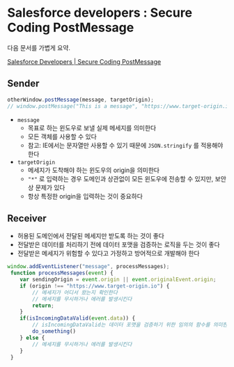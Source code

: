 # Salesforce developers : Secure Coding PostMessage

다음 문서를 가볍게 요약.

[Salesforce Developers | Secure Coding PostMessage](https://developer.salesforce.com/docs/atlas.en-us.secure_coding_guide.meta/secure_coding_guide/secure_coding_postmessage.htm)

## Sender

```javascript
otherWindow.postMessage(message, targetOrigin);
// window.postMessage("This is a message", "https://www.target-origin.io")
```

- `message`
    - 목표로 하는 윈도우로 보낼 실제 메세지를 의미한다
    - 모든 객체를 사용할 수 있다
    - 참고: IE에서는 문자열만 사용할 수 있기 때문에 `JSON.stringify` 를 적용해야 한다
- `targetOrigin`
    - 메세지가 도착해야 하는 윈도우의 origin을 의미한다
    - `"*"` 로 입력하는 경우 도메인과 상관없이 모든 윈도우에 전송할 수 있지만, 보안상 문제가 있다
    - 항상 특정한 origin을 입력하는 것이 중요하다

## Receiver

- 허용된 도메인에서 전달된 메세지만 받도록 하는 것이 좋다
- 전달받은 데이터를 처리하기 전에 데이터 포맷을 검증하는 로직을 두는 것이 좋다
- 전달받은 메세지가 위험할 수 있다고 가정하고 방어적으로 개발해야 한다

```javascript
window.addEventListener("message", processMessages);
 function processMessages(event) {
    var sendingOrigin = event.origin || event.originalEvent.origin; 
    if (origin !== "https://www.target-origin.io") {
        // 메세지가 어디서 왔는지 확인한다
        // 메세지를 무시하거나 에러를 발생시킨다
        return;
    }
    if(isIncomingDataValid(event.data)) { 
        // isIncomingDataValid는 데이터 포맷을 검증하기 위한 임의의 함수를 의미한다
        do_something()
    } else {
        // 메세지를 무시하거나 에러를 발생시킨다
    }
 }
```
